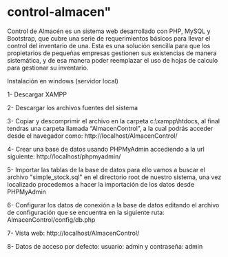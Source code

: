 # control-almacen" 
Control de Almacén es un sistema web desarrollado con PHP, MySQL y Bootstrap, que cubre una serie de requerimientos básicos para llevar el control del inventario de una. Esta es  una solución sencilla para que los propietarios de pequeñas empresas gestionen sus existencias de manera sistemática, y de esa manera poder reemplazar el uso de hojas de calculo para gestionar  su inventario.


Instalación en windows (servidor local)


1- Descargar XAMPP

2- Descargar los archivos fuentes del sistema

3- Copiar y descomprimir el archivo en la carpeta c:\xampp\htdocs, al final tendras una carpeta llamada “AlmacenControl”, a la cual podrás acceder desde el navegador como: http://localhost/AlmacenControl/

4- Crear una base de datos usando PHPMyAdmin accediendo a la url siguiente: http://localhost/phpmyadmin/

5- Importar las tablas de la base de datos para ello vamos a buscar el archivo "simple_stock.sql" en el directorio root de nuestro sistema, una vez localizado procedemos a hacer la importación de los datos desde PHPMyAdmin

6- Configurar los datos de conexión a la base de datos editando el archivo de configuración que se encuentra en la siguiente ruta: AlmacenControl/config/db.php

7- Vista web: http://localhost/AlmacenControl/

8- Datos de acceso por defecto: usuario: admin y contraseña: admin